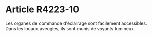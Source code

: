 # Article R4223-10

  
Les organes de commande d'éclairage sont facilement accessibles.   
Dans les locaux aveugles, ils sont munis de voyants lumineux.